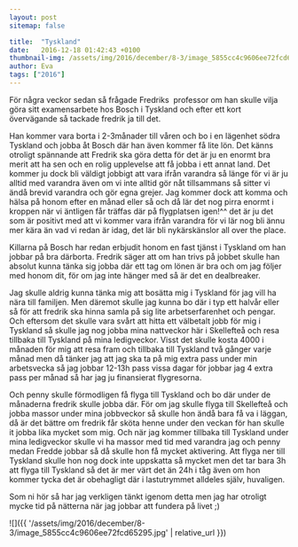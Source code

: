 ```yaml
---
layout: post
sitemap: false

title:  "Tyskland"
date:   2016-12-18 01:42:43 +0100
thumbnail-img: /assets/img/2016/december/8-3/image_5855cc4c9606ee72fcd65295.jpg
author: Eva
tags: ["2016"]
---
```


För några veckor sedan så frågade Fredriks  professor om han skulle vilja göra sitt examensarbete hos Bosch i Tyskland och efter ett kort övervägande så tackade fredrik ja till det. 

Han kommer vara borta i 2-3månader till våren och bo i en lägenhet södra Tyskland och jobba åt Bosch där han även kommer få lite lön. Det känns otroligt spännande att Fredrik ska göra detta för det är ju en enormt bra merit att ha sen och en rolig upplevelse att få jobba i ett annat land. Det kommer ju dock bli väldigt jobbigt att vara ifrån varandra så länge för vi är ju alltid med varandra även om vi inte alltid gör nåt tillsammans så sitter vi ändå brevid varandra och gör egna grejer. Jag kommer dock att komma och hälsa på honom efter en månad eller så och då lär det nog pirra enormt i kroppen när vi äntligen får träffas där på flygplatsen igen!^^ det är ju det som är positivt med att vi kommer vara ifrån varandra för vi lär nog bli ännu mer kära än vad vi redan är idag, det lär bli nykärskänslor all over the place. 

Killarna på Bosch har redan erbjudit honom en fast tjänst i Tyskland om han jobbar på bra därborta. Fredrik säger att om han trivs på jobbet skulle han absolut kunna tänka sig jobba där ett tag om lönen är bra och om jag följer med honom dit, för om jag inte hänger med så är det en dealbreaker. 

Jag skulle aldrig kunna tänka mig att bosätta mig i Tyskland för jag vill ha nära till familjen. Men däremot skulle jag kunna bo där i typ ett halvår eller så för att fredrik ska hinna samla på sig lite arbetserfarenhet och pengar. Och eftersom det skulle vara svårt att hitta ett välbetalt jobb för mig i Tyskland så skulle jag nog jobba mina nattveckor här i Skellefteå och resa tillbaka till Tyskland på mina ledigveckor. Visst det skulle kosta 4000 i månaden för mig att resa fram och tillbaka till Tyskland två gånger varje månad men då tänker jag att jag ska ta på mig extra pass under min arbetsvecka så jag jobbar 12-13h pass vissa dagar för jobbar jag 4 extra pass per månad så har jag ju finansierat flygresorna. 

Och penny skulle förmodligen få flyga till Tyskland och bo där under de månaderna fredrik skulle jobba där. För om jag skulle flyga till Skellefteå och jobba massor under mina jobbveckor så skulle hon ändå bara få va i läggan, då är det bättre om fredrik får sköta henne under den veckan för han skulle it jobba lika mycket som mig. Och när jag kommer tillbaka till Tyskland under mina ledigveckor skulle vi ha massor med tid med varandra jag och penny medan Fredde jobbar så då skulle hon få mycket aktivering. Att flyga ner till Tyskland skulle hon nog dock inte uppskatta så mycket men det tar bara 3h att flyga till Tyskland så det är mer värt det än 24h i tåg även om hon kommer tycka det är obehagligt där i lastutrymmet alldeles själv, huvaligen. 

Som ni hör så har jag verkligen tänkt igenom detta men jag har otroligt mycke tid på nätterna när jag jobbar att fundera på livet ;)

![]({{ '/assets/img/2016/december/8-3/image_5855cc4c9606ee72fcd65295.jpg'  | relative_url }})


